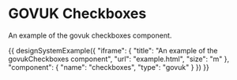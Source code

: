 ---
---
# GOVUK Checkboxes

An example of the govuk checkboxes component.

{{ designSystemExample({
"iframe": {
    "title": "An example of the govukCheckboxes component",
    "url": "example.html",
    "size": "m"
},
"component": {
    "name": "checkboxes",
    "type": "govuk"
}
}) }}
